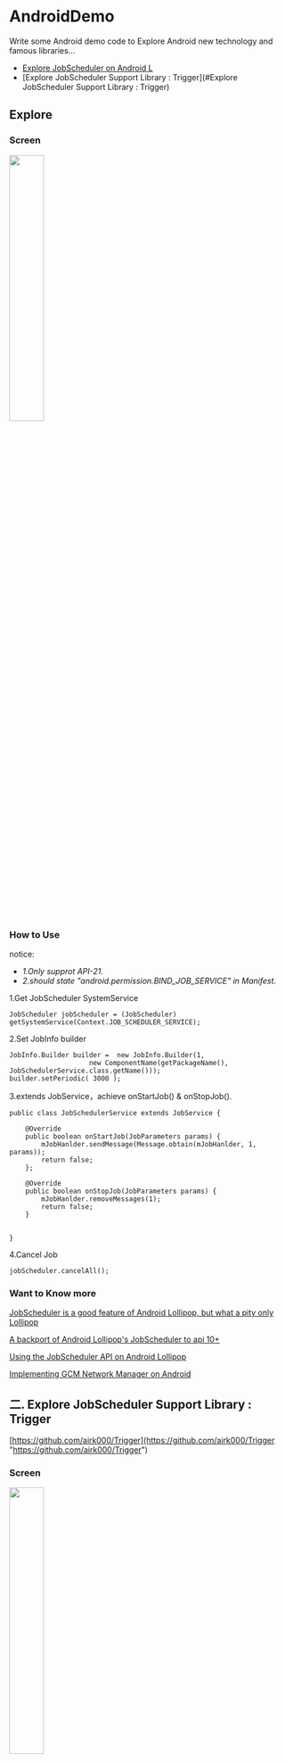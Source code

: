 # AndroidDemo
Write some Android demo code to Explore Android new technology and famous libraries...

* [Explore JobScheduler on Android L](#explore)
* [Explore JobScheduler Support Library : Trigger](#Explore JobScheduler Support Library : Trigger)

## Explore
### Screen

<img src="http://i.imgur.com/XrcdLw4.png" width="35%">

### How to Use

notice: 

- _1.Only supprot API-21._
- _2.should state "android.permission.BIND_JOB_SERVICE" in Manifest._

1.Get JobScheduler SystemService

	JobScheduler jobScheduler = (JobScheduler) getSystemService(Context.JOB_SCHEDULER_SERVICE);

2.Set JobInfo builder

	JobInfo.Builder builder =  new JobInfo.Builder(1,
                        new ComponentName(getPackageName(), JobSchedulerService.class.getName()));
	builder.setPeriodic( 3000 );

3.extends JobService，achieve onStartJob() & onStopJob().

	public class JobSchedulerService extends JobService {
	
	    @Override
	    public boolean onStartJob(JobParameters params) {
	        mJobHanlder.sendMessage(Message.obtain(mJobHanlder, 1, params));
	        return false;
	    };
	
	    @Override
	    public boolean onStopJob(JobParameters params) {
	        mJobHanlder.removeMessages(1);
	        return false;
	    }
	
	
	}

4.Cancel Job

	jobScheduler.cancelAll();

### Want to Know more

[JobScheduler is a good feature of Android Lollipop, but what a pity only Lollipop](https://github.com/airk000/Trigger)

[A backport of Android Lollipop's JobScheduler to api 10+](https://github.com/evant/JobSchedulerCompat)

[Using the JobScheduler API on Android Lollipop](https://github.com/tutsplus/Android-JobSchedulerAPI)

[Implementing GCM Network Manager on Android](https://developers.google.com/cloud-messaging/network-manager)



## 二. Explore JobScheduler Support Library : Trigger ##

[https://github.com/airk000/Trigger](https://github.com/airk000/Trigger "https://github.com/airk000/Trigger")

### Screen

<img src="http://i.imgur.com/JiWAMAs.png" width="35%">

### How to Use

notice: 

- _1.supprot API14._
- _2.should state there permission in Manifest._



> permission : ACCESS_NETWORK_STATE & WAKE_LOCK & RECEIVE_BOOT_COMPLETED
> 
> service : android:name="com.github.airk.trigger.TriggerLoop"
> 
> receiver : com.github.airk.trigger.PersistReceiver

1.Get Trigger Instance

	 Trigger trigger = Trigger.getInstance(TriggerActivity.this);

2.New A Job

	Job job1 = new Job(new Action() {
            @Override
            protected void act() {
                Toast.makeText(TriggerActivity.this, "btJob1", Toast.LENGTH_SHORT).show();
            }
        }).attachOn(ThreadSpace.BACKGROUND)
                .repeat()
                .withExtra(new Condition() {
                    @Override
                    public String[] getAction() {
                        return new String[]{CUSTOM_COND1};
                    }
                });

3.Schedule Job

	trigger.schedule(job1, job2, job3, persistAfterRebootJob);


### Want to Know more

[https://github.com/airk000](https://github.com/airk000)



